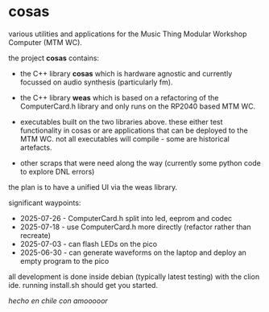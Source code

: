 
# cosas

various utilities and applications for the Music Thing Modular
Workshop Computer (MTM WC).

the project **cosas** contains:

* the C++ library **cosas** which is hardware agnostic and currently
  focussed on audio synthesis (particularly fm).

* the C++ library **weas** which is based on a refactoring of the
  ComputerCard.h library and only runs on the RP2040 based MTM WC.

* executables built on the two libraries above.  these either test
  functionality in cosas or are applications that can be deployed to
  the MTM WC.  not all executables will compile - some are historical
  artefacts.

* other scraps that were need along the way (currently some python
  code to explore DNL errors)

the plan is to have a unified UI via the weas library.

significant waypoints:
* 2025-07-26 - ComputerCard.h split into led, eeprom and codec
* 2025-07-18 - use ComputerCard.h more directly (refactor rather than recreate)
* 2025-07-03 - can flash LEDs on the pico
* 2025-06-30 - can generate waveforms on the laptop and deploy an empty program to the pico

all development is done inside debian (typically latest testing) with
the clion ide.  running install.sh should get you started.

*hecho en chile con amooooor*
